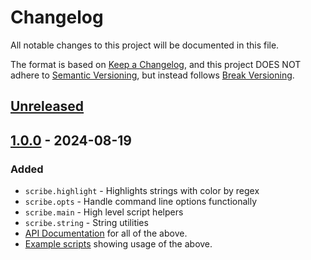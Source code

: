 # Changelog

All notable changes to this project will be documented in this file.

The format is based on [Keep a Changelog](https://keepachangelog.com/en/1.1.0/),
and this project DOES NOT adhere to [Semantic Versioning](https://semver.org/spec/v2.0.0.html),
but instead follows [Break Versioning](https://www.taoensso.com/break-versioning).

## [Unreleased]

## [1.0.0] - 2024-08-19

### Added

* `scribe.highlight` - Highlights strings with color by regex
* `scribe.opts` - Handle command line options functionally
* `scribe.main` - High level script helpers
* `scribe.string` - String utilities
* [API Documentation](./API.md) for all of the above.
* [Example scripts](./samples/) showing usage of the above.

[Unreleased]: https://github.com/justone/scribe/compare/v1.0.0...HEAD
[1.0.0]: https://github.com/justone/scribe/releases/tag/v1.0.0
